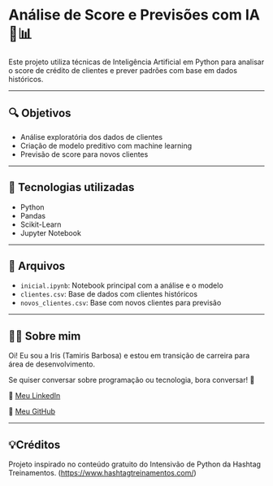 # Análise de Score e Previsões com IA 🧠📊

Este projeto utiliza técnicas de Inteligência Artificial em Python para analisar o score de crédito de clientes e prever padrões com base em dados históricos.

---

## 🔍 Objetivos

- Análise exploratória dos dados de clientes
- Criação de modelo preditivo com machine learning
- Previsão de score para novos clientes

---

## 🧪 Tecnologias utilizadas

- Python
- Pandas
- Scikit-Learn
- Jupyter Notebook

---

## 📁 Arquivos

- `inicial.ipynb`: Notebook principal com a análise e o modelo
- `clientes.csv`: Base de dados com clientes históricos
- `novos_clientes.csv`: Base com novos clientes para previsão

---

## 💁‍♀️ Sobre mim
Oi! Eu sou a Iris (Tamiris Barbosa) e estou em transição de carreira para área de desenvolvimento. 

Se quiser conversar sobre programação ou tecnologia, bora conversar! 🤝

🔗 [Meu LinkedIn](https://www.linkedin.com/in/tamirisrodriguesbarbosa)

🐙 [Meu GitHub](https://github.com/tamirisrbarbosa)

---

## 💡Créditos
Projeto inspirado no conteúdo gratuito do Intensivão de Python da Hashtag Treinamentos. (https://www.hashtagtreinamentos.com/)

